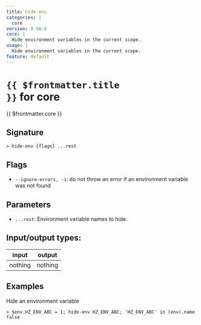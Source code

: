 ```yaml
---
title: hide-env
categories: |
  core
version: 0.90.0
core: |
  Hide environment variables in the current scope.
usage: |
  Hide environment variables in the current scope.
feature: default
---
```


<!-- This file is automatically generated. Please edit the command in https://github.com/nushell/nushell instead. -->

# <code>{{ $frontmatter.title }}</code> for core

<div class='command-title'>{{ $frontmatter.core }}</div>

## Signature

`> hide-env {flags} ...rest`

## Flags

- `--ignore-errors, -i`: do not throw an error if an environment variable was not found

## Parameters

- `...rest`: Environment variable names to hide.

## Input/output types:

| input   | output  |
| ------- | ------- |
| nothing | nothing |

## Examples

Hide an environment variable

```nushell
> $env.HZ_ENV_ABC = 1; hide-env HZ_ENV_ABC; 'HZ_ENV_ABC' in (env).name
false
```
